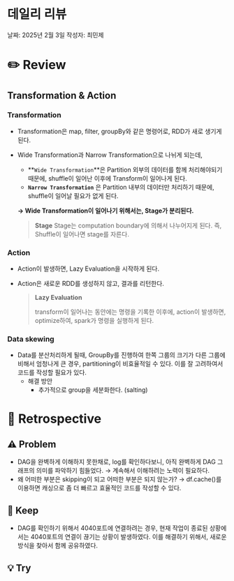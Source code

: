 # 데일리 리뷰

날짜: 2025년 2월 3일
작성자: 최민제

# ✏️ Review

## Transformation & Action

### Transformation

- Transformation은 map, filter, groupBy와 같은 명령어로, RDD가 새로 생기게 된다.
- Wide Transformation과 Narrow Transformation으로 나뉘게 되는데,
    - **`Wide Transformation`**은 Partition 외부의 데이터를 함께 처리해야되기 때문에, shuffle이 일어난 이후에 Transform이 일어나게 된다.
    - **`Narrow Transformation`** 은 Partition 내부의 데이터만 처리하기 때문에, shuffle이 일어날 필요가 없게 된다.
    
    **→ Wide Transformation이 일어나기 위해서는, Stage가 분리된다.**
    
    > **Stage**
    Stage는 computation boundary에 의해서 나누어지게 된다. 즉, Shuffle이 일어나면 stage를 자른다.
    > 

### Action

- Action이 발생하면, Lazy Evaluation을 시작하게 된다.
- Action은 새로운 RDD를 생성하지 않고, 결과를 리턴한다.
    
    > **Lazy Evaluation**
    > 
    > 
    > transform이 일어나는 동안에는 명령을 기록한 이후에, action이 발생하면, optimize하여, spark가 명령을 실행하게 된다.
    > 

### Data skewing

- Data를 분산처리하게 될때, GroupBy를 진행하여 한쪽 그룹의 크기가 다른 그룹에 비해서 엄청나게 큰 경우, partitioning이 비효율적일 수 있다. 이를 잘 고려하여서 코드를 작성할 필요가 있다.
    - 해결 방안
        - 추가적으로 group을 세분화한다. (salting)

# 🤔 Retrospective

## ⚠️ Problem

- DAG을 완벽하게 이해하지 못한채로, log를 확인하다보니, 아직 완벽하게 DAG 그래프의 의미를 파악하기 힘들었다. → 계속해서 이해하려는 노력이 필요하다.
- 왜 어떠한 부분은 skipping이 되고 어떠한 부분은 되지 않는가? → df.cache()를 이용하면 캐싱으로 좀 더 빠르고 효율적인 코드를 작성할 수 있다.

## 🌟 Keep

- DAG를 확인하기 위해서 4040포트에 연결하려는 경우, 현재 작업이 종료된 상황에서는 4040포트의 연결이 끊기는 상황이 발생하였다. 이를 해결하기 위해서, 새로운 방식을 찾아서 함께 공유하였다.

## 💡 Try